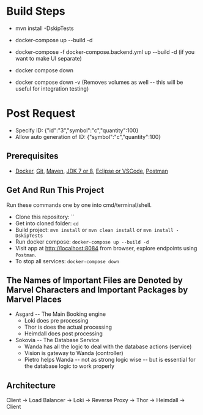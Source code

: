 
# Build Steps
* mvn install -DskipTests
* docker-compose up --build -d

* docker-compose -f docker-compose.backend.yml up --build -d (if you want to make UI separate)

* docker compose down

* docker compose down -v (Removes volumes as well -- this will be useful for integration testing)

# Post Request
* Specify ID: {"id":"3","symbol":"c","quantity":100}
* Allow auto generation of ID: {"symbol":"c","quantity":100}

## Prerequisites
* [Docker](), [Git](https://git-scm.com/), [Maven](), [JDK 7 or 8](), [Eclipse or VSCode](), [Postman]()

## Get And Run This Project
Run these commands one by one into cmd/terminal/shell.
* Clone this repository: ``
* Get into cloned folder: `cd `
* Build project: `mvn install` or `mvn clean install` or  `mvn install -DskipTests`
* Run docker compose: `docker-compose up --build -d`
* Visit app at [http://localhost:8084](http://localhost:8084) from browser, explore endpoints using `Postman`.
* To stop all services: `docker-compose down`

## The Names of Important Files are Denoted by Marvel Characters and Important Packages by Marvel Places
* Asgard -- The Main Booking engine
    * Loki does pre processing
    * Thor is does the actual processing
    * Heimdall does post processing
* Sokovia -- The Database Service
    * Wanda has all the logic to deal with the database actions (service)
    * Vision is gateway to Wanda (controller)
    * Pietro helps Wanda -- not as strong logic wise -- but is essential for the database logic to work properly
  
## Architecture

Client -> Load Balancer -> Loki -> Reverse Proxy -> Thor -> Heimdall -> Client